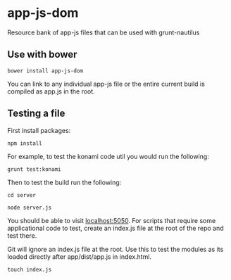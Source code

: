 app-js-dom
==========

[localhost:5050]: http://localhost:5050

Resource bank of app-js files that can be used with grunt-nautilus

## Use with bower

```
bower install app-js-dom
```

You can link to any individual app-js file or the entire current build is compiled as app.js in the root.

## Testing a file

First install packages:

```
npm install
```

For example, to test the konami code util you would run the following:

```
grunt test:konami
```

Then to test the build run the following:

```
cd server

node server.js
```

You should be able to visit [localhost:5050][]. For scripts that require some applicational code to test, create an index.js file at the root of the repo and test there.

Git will ignore an index.js file at the root. Use this to test the modules as its loaded directly after app/dist/app.js in index.html.

```
touch index.js
```